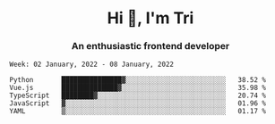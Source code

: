 <h1 align="center">Hi 👋, I'm Tri</h1>
<h3 align="center">An enthusiastic frontend developer</h3>

<!--START_SECTION:waka-->
```text
Week: 02 January, 2022 - 08 January, 2022

Python       ███████████████▓░░░░░░░░░░░░░░░░░░░░░░░░░   38.52 % 
Vue.js       ██████████████▓░░░░░░░░░░░░░░░░░░░░░░░░░░   35.98 % 
TypeScript   ████████▓░░░░░░░░░░░░░░░░░░░░░░░░░░░░░░░░   20.74 % 
JavaScript   ▓░░░░░░░░░░░░░░░░░░░░░░░░░░░░░░░░░░░░░░░░   01.96 % 
YAML         ▒░░░░░░░░░░░░░░░░░░░░░░░░░░░░░░░░░░░░░░░░   01.17 % 
```
<!--END_SECTION:waka-->
